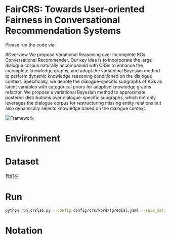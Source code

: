 # FairCRS: Towards User-oriented Fairness in Conversational Recommendation Systems
Please run the code via:

#Overview
We propose Variational Reasoning over Incomplete KGs Conversational Recommender. Our key idea is to incorporate the large dialogue corpus naturally accompanied with CRSs to enhance the incomplete knowledge graphs; and adopt the variational Bayesian method to perform dynamic knowledge reasoning conditioned on the dialogue context. Specifically, we denote the dialogue-specific subgraphs of KGs as latent variables with categorical priors for adaptive knowledge graphs refactor. We propose a variational Bayesian method to approximate posterior distributions over dialogue-specific subgraphs, which not only leverages the dialogue corpus for restructuring missing entity relations but also dynamically selects knowledge based on the dialogue context.

![Framework]([https://www.baidu.com/img/bd_logo1.png](https://github.com/LQlq123/FairCRS/blob/main/overallframework.png))  
# Environment



# Dataset
我们在


# Run
```bash
python run_crslab.py --config config/crs/kbrd/tgredial.yaml --save_data --save_system
```

# Notation

